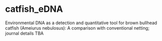 # catfish_eDNA
Environmental DNA as a detection and quantitative tool for brown bullhead catfish (Ameiurus nebulosus): A comparison with conventional netting; journal details TBA

